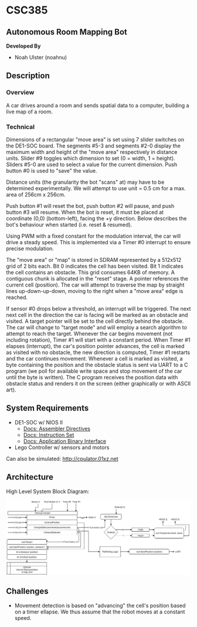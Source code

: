 # CSC385
## Autonomous Room Mapping Bot

__Developed By__

- Noah Ulster (noahnu)

## Description

### Overview

A car drives around a room and sends spatial data to a computer, building a live map of a room.

### Technical

Dimensions of a rectangular "move area" is set using 7 slider switches on the DE1-SOC
board. The segments #5-3 and segments #2-0 display the maximum width and height of
the "move area" respectively in distance units. Slider #9 toggles which dimension to
set (0 = width, 1 = height). Sliders #5-0 are used to select a value for the current dimension.
Push button #0 is used to "save" the value.

Distance units (the granularity the bot "scans" at) may have to be determined
experimentally. We will attempt to use unit = 0.5 cm for a max. area of 256cm x 256cm.

Push button #1 will reset the bot, push button #2 will pause, and push button #3 will
resume. When the bot is reset, it must be placed at coordinate (0,0) (bottom-left), facing the
+y direction. Below describes the bot's behaviour when started (i.e. reset & resumed).

Using PWM with a fixed constant for the modulation interval, the car will drive a steady
speed. This is implemented via a Timer #0 interrupt to ensure precise modulation.

The "move area" or "map" is stored in SDRAM represented by a 512x512 grid of 2 bits
each. Bit 0 indicates the cell has been visited. Bit 1 indicates the cell contains an obstacle.
This grid consumes 64KB of memory. A contiguous chunk is allocated in the "reset" stage.
A pointer references the current cell (position). The car will attempt to traverse the map
by straight lines up-down-up-down, moving to the right when a "move area" edge is reached.

If sensor #0 drops below a threshold, an interrupt will be triggered. The next next cell in the
direction the car is facing will be marked as an obstacle and visited. A target pointer will be
set to the cell directly behind the obstacle. The car will change to "target mode" and will
employ a search algorithm to attempt to reach the target. Whenever the car begins
movement (not including rotation), Timer #1 will start with a constant period. When Timer #1
elapses (interrupt), the car's position pointer advances, the cell is marked as visited with no
obstacle, the new direction is computed, Timer #1 restarts and the car continues movement.
Whenever a cell is marked as visited, a byte containing the position and the obstacle status
is sent via UART to a C program (we poll for available write space and stop movement of
the car until the byte is written). The C program receives the position data with obstacle
status and renders it on the screen (either graphically or with ASCII art).

## System Requirements

- DE1-SOC w/ NIOS II
    - [Docs: Assembler Directives](https://sourceware.org/binutils/docs/as/Pseudo-Ops.html#Pseudo-Ops)
    - [Docs: Instruction Set](http://www-ug.eecg.toronto.edu/desl/manuals/n2cpu_nii51017.pdf)
    - [Docs: Application Binary Interface](https://www.altera.com/content/dam/altera-www/global/en_US/pdfs/literature/hb/nios2/n2cpu_nii51016.pdf)
- Lego Controller w/ sensors and motors

Can also be simulated: http://cpulator.01xz.net

## Architecture

High Level System Block Diagram:

![System Block Diagram](./images/System%20Block%20Diagram.png)

## Challenges

- Movement detection is based on "advancing" the cell's position based on a timer ellapse. We thus assume that the robot moves at a constant speed.